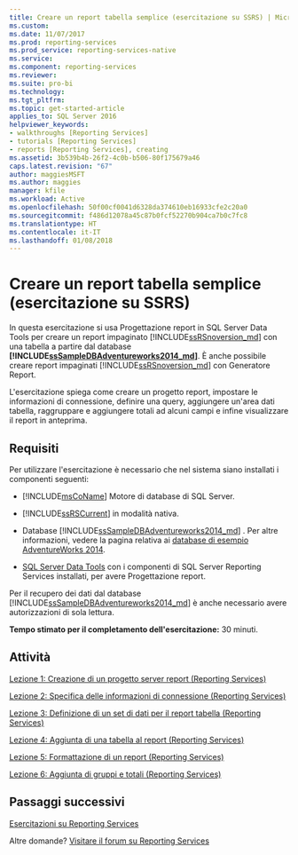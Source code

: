 ```yaml
---
title: Creare un report tabella semplice (esercitazione su SSRS) | Microsoft Docs
ms.custom: 
ms.date: 11/07/2017
ms.prod: reporting-services
ms.prod_service: reporting-services-native
ms.service: 
ms.component: reporting-services
ms.reviewer: 
ms.suite: pro-bi
ms.technology: 
ms.tgt_pltfrm: 
ms.topic: get-started-article
applies_to: SQL Server 2016
helpviewer_keywords:
- walkthroughs [Reporting Services]
- tutorials [Reporting Services]
- reports [Reporting Services], creating
ms.assetid: 3b539b4b-26f2-4c0b-b506-80f175679a46
caps.latest.revision: "67"
author: maggiesMSFT
ms.author: maggies
manager: kfile
ms.workload: Active
ms.openlocfilehash: 50f00cf0041d6328da374610eb16933cfe2c20a0
ms.sourcegitcommit: f486d12078a45c87b0fcf52270b904ca7b0c7fc8
ms.translationtype: HT
ms.contentlocale: it-IT
ms.lasthandoff: 01/08/2018
---
```

# <a name="create-a-basic-table-report-ssrs-tutorial"></a>Creare un report tabella semplice (esercitazione su SSRS)

In questa esercitazione si usa Progettazione report in SQL Server Data Tools per creare un report impaginato [!INCLUDE[ssRSnoversion_md](../includes/ssrsnoversion-md.md)] con una tabella a partire dal database **[!INCLUDE[ssSampleDBAdventureworks2014_md](../includes/sssampledbadventureworks2014-md.md)]**. È anche possibile creare report impaginati [!INCLUDE[ssRSnoversion_md](../includes/ssrsnoversion-md.md)] con Generatore Report. 

L'esercitazione spiega come creare un progetto report, impostare le informazioni di connessione, definire una query, aggiungere un'area dati tabella, raggruppare e aggiungere totali ad alcuni campi e infine visualizzare il report in anteprima.  
  
## <a name="requirements"></a>Requisiti  
Per utilizzare l'esercitazione è necessario che nel sistema siano installati i componenti seguenti:  
  
-   [!INCLUDE[msCoName](../includes/msconame-md.md)] Motore di database di SQL Server.  
  
-   [!INCLUDE[ssRSCurrent](../includes/ssrscurrent-md.md)] in modalità nativa.  
  
-   Database [!INCLUDE[ssSampleDBAdventureworks2014_md](../includes/sssampledbadventureworks2014-md.md)] .  Per altre informazioni, vedere la pagina relativa ai [database di esempio AdventureWorks 2014](https://github.com/Microsoft/sql-server-samples/releases).  
  
 -   [SQL Server Data Tools](../ssdt/download-sql-server-data-tools-ssdt.md) con i componenti di SQL Server Reporting Services installati, per avere Progettazione report.    
  
Per il recupero dei dati dal database [!INCLUDE[ssSampleDBAdventureworks2014_md](../includes/sssampledbadventureworks2014-md.md)] è anche necessario avere autorizzazioni di sola lettura.

**Tempo stimato per il completamento dell'esercitazione:** 30 minuti.
  
## <a name="tasks"></a>Attività  
[Lezione 1: Creazione di un progetto server report &#40;Reporting Services&#41;](../reporting-services/lesson-1-creating-a-report-server-project-reporting-services.md)  
  
[Lezione 2: Specifica delle informazioni di connessione &#40;Reporting Services&#41;](../reporting-services/lesson-2-specifying-connection-information-reporting-services.md)  
  
[Lezione 3: Definizione di un set di dati per il report tabella &#40;Reporting Services&#41;](../reporting-services/lesson-3-defining-a-dataset-for-the-table-report-reporting-services.md)  
  
[Lezione 4: Aggiunta di una tabella al report &#40;Reporting Services&#41;](../reporting-services/lesson-4-adding-a-table-to-the-report-reporting-services.md)  
  
[Lezione 5: Formattazione di un report &#40;Reporting Services&#41;](../reporting-services/lesson-5-formatting-a-report-reporting-services.md)  
  
[Lezione 6: Aggiunta di gruppi e totali &#40;Reporting Services&#41;](../reporting-services/lesson-6-adding-grouping-and-totals-reporting-services.md)  

## <a name="next-steps"></a>Passaggi successivi

[Esercitazioni su Reporting Services](../reporting-services/reporting-services-tutorials-ssrs.md)  

Altre domande? [Visitare il forum su Reporting Services](http://go.microsoft.com/fwlink/?LinkId=620231)
